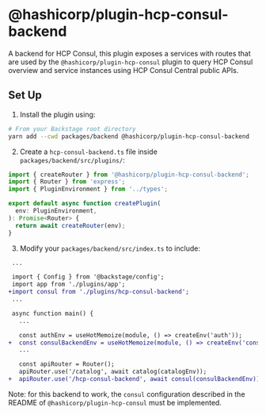 # @hashicorp/plugin-hcp-consul-backend

A backend for HCP Consul, this plugin exposes a services with routes that are used by the `@hashicorp/plugin-hcp-consul` plugin to query HCP Consul overview and service instances using HCP Consul Central public APIs.

## Set Up

1. Install the plugin using:

```bash
# From your Backstage root directory
yarn add --cwd packages/backend @hashicorp/plugin-hcp-consul-backend
```

2. Create a `hcp-consul-backend.ts` file inside `packages/backend/src/plugins/`:

```typescript
import { createRouter } from '@hashicorp/plugin-hcp-consul-backend';
import { Router } from 'express';
import { PluginEnvironment } from '../types';

export default async function createPlugin(
  env: PluginEnvironment,
): Promise<Router> {
  return await createRouter(env);
}
```

3. Modify your `packages/backend/src/index.ts` to include:

```diff
 ...

 import { Config } from '@backstage/config';
 import app from './plugins/app';
+import consul from './plugins/hcp-consul-backend';
 ...

 async function main() {
   ...

   const authEnv = useHotMemoize(module, () => createEnv('auth'));
+  const consulBackendEnv = useHotMemoize(module, () => createEnv('consul'));
   ...

   const apiRouter = Router();
   apiRouter.use('/catalog', await catalog(catalogEnv));
+  apiRouter.use('/hcp-consul-backend', await consul(consulBackendEnv));
```

Note: for this backend to work, the `consul` configuration described in the README of `@hashicorp/plugin-hcp-consul` must be implemented.
